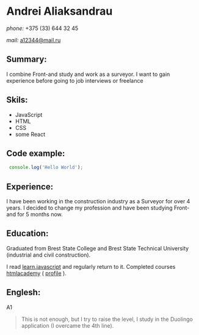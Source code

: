 # Andrei Aliaksandrau

*phone:* +375 (33) 644 32 45

*mail:* a12344@mail.ru

## Summary:

I combine Front-and study and work as a surveyor. I want to gain experience before going to job interviews or freelance

## Skils: 

* JavaScript
* HTML
* CSS
* some React

## Code example: 

``` javascript
 console.log('Hello World');
```

## Experience:

I have been working in the construction industry as a Surveyor for over 4 years. I decided to change my profession and have been studying Front-and for 5 months now.

## Education:

Graduated from Brest State College and Brest State Technical University (industrial and civil construction).

I read [learn.javascript](https://learn.javascript.ru/) and regularly return to it. Completed courses [htmlacademy](https://htmlacademy.ru/) ( [profile](https://htmlacademy.ru/profile/id1289405) ).

## Englesh:

  A1

  > This is not enough, but I try to raise the level, I study in the Duolingo application (I overcame the 4th line).